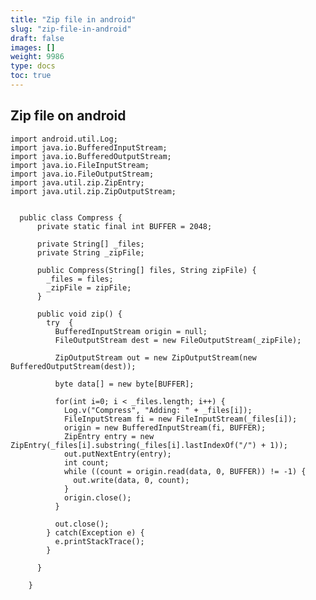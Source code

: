 ```yaml
---
title: "Zip file in android"
slug: "zip-file-in-android"
draft: false
images: []
weight: 9986
type: docs
toc: true
---
```


## Zip file on android
    import android.util.Log; 
    import java.io.BufferedInputStream; 
    import java.io.BufferedOutputStream; 
    import java.io.FileInputStream; 
    import java.io.FileOutputStream; 
    import java.util.zip.ZipEntry; 
    import java.util.zip.ZipOutputStream; 
    
    
      public class Compress { 
          private static final int BUFFER = 2048; 
         
          private String[] _files; 
          private String _zipFile; 
         
          public Compress(String[] files, String zipFile) { 
            _files = files; 
            _zipFile = zipFile; 
          } 
         
          public void zip() { 
            try  { 
              BufferedInputStream origin = null; 
              FileOutputStream dest = new FileOutputStream(_zipFile); 
         
              ZipOutputStream out = new ZipOutputStream(new BufferedOutputStream(dest)); 
         
              byte data[] = new byte[BUFFER]; 
         
              for(int i=0; i < _files.length; i++) { 
                Log.v("Compress", "Adding: " + _files[i]); 
                FileInputStream fi = new FileInputStream(_files[i]); 
                origin = new BufferedInputStream(fi, BUFFER); 
                ZipEntry entry = new ZipEntry(_files[i].substring(_files[i].lastIndexOf("/") + 1)); 
                out.putNextEntry(entry); 
                int count; 
                while ((count = origin.read(data, 0, BUFFER)) != -1) { 
                  out.write(data, 0, count); 
                } 
                origin.close(); 
              } 
         
              out.close(); 
            } catch(Exception e) { 
              e.printStackTrace(); 
            } 
         
          } 
         
        } 



